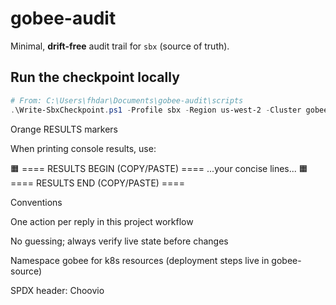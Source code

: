 # gobee-audit

Minimal, **drift-free** audit trail for `sbx` (source of truth).

## Run the checkpoint locally
```powershell
# From: C:\Users\fhdar\Documents\gobee-audit\scripts
.\Write-SbxCheckpoint.ps1 -Profile sbx -Region us-west-2 -Cluster gobee-sbx -VpcId vpc-038d3fe789603877f
```

Orange RESULTS markers

When printing console results, use:

🟧 ==== RESULTS BEGIN (COPY/PASTE) ====
...your concise lines...
🟧 ==== RESULTS END (COPY/PASTE) ====

Conventions

One action per reply in this project workflow

No guessing; always verify live state before changes

Namespace gobee for k8s resources (deployment steps live in gobee-source)

SPDX header: Choovio

